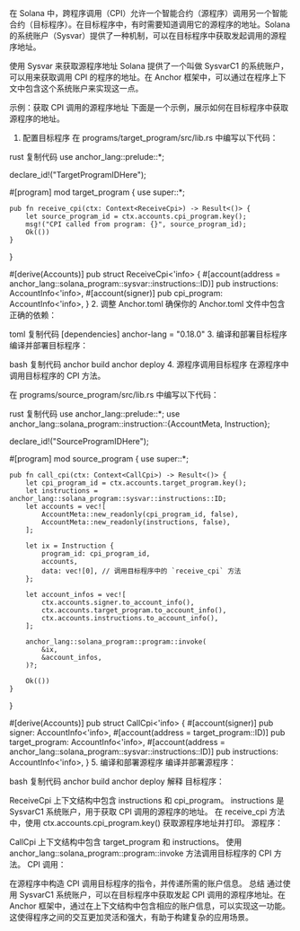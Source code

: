 在 Solana 中，跨程序调用（CPI）允许一个智能合约（源程序）调用另一个智能合约（目标程序）。在目标程序中，有时需要知道调用它的源程序的地址。Solana 的系统账户（Sysvar）提供了一种机制，可以在目标程序中获取发起调用的源程序地址。

使用 Sysvar 来获取源程序地址
Solana 提供了一个叫做 SysvarC1 的系统账户，可以用来获取调用 CPI 的程序的地址。在 Anchor 框架中，可以通过在程序上下文中包含这个系统账户来实现这一点。

示例：获取 CPI 调用的源程序地址
下面是一个示例，展示如何在目标程序中获取源程序的地址。

1. 配置目标程序
在 programs/target_program/src/lib.rs 中编写以下代码：

rust
复制代码
use anchor_lang::prelude::*;

declare_id!("TargetProgramIDHere");

#[program]
mod target_program {
    use super::*;

    pub fn receive_cpi(ctx: Context<ReceiveCpi>) -> Result<()> {
        let source_program_id = ctx.accounts.cpi_program.key();
        msg!("CPI called from program: {}", source_program_id);
        Ok(())
    }
}

#[derive(Accounts)]
pub struct ReceiveCpi<'info> {
    #[account(address = anchor_lang::solana_program::sysvar::instructions::ID)]
    pub instructions: AccountInfo<'info>,
    #[account(signer)]
    pub cpi_program: AccountInfo<'info>,
}
2. 调整 Anchor.toml
确保你的 Anchor.toml 文件中包含正确的依赖：

toml
复制代码
[dependencies]
anchor-lang = "0.18.0"
3. 编译和部署目标程序
编译并部署目标程序：

bash
复制代码
anchor build
anchor deploy
4. 源程序调用目标程序
在源程序中调用目标程序的 CPI 方法。

在 programs/source_program/src/lib.rs 中编写以下代码：

rust
复制代码
use anchor_lang::prelude::*;
use anchor_lang::solana_program::instruction::{AccountMeta, Instruction};

declare_id!("SourceProgramIDHere");

#[program]
mod source_program {
    use super::*;

    pub fn call_cpi(ctx: Context<CallCpi>) -> Result<()> {
        let cpi_program_id = ctx.accounts.target_program.key();
        let instructions = anchor_lang::solana_program::sysvar::instructions::ID;
        let accounts = vec![
            AccountMeta::new_readonly(cpi_program_id, false),
            AccountMeta::new_readonly(instructions, false),
        ];

        let ix = Instruction {
            program_id: cpi_program_id,
            accounts,
            data: vec![0], // 调用目标程序中的 `receive_cpi` 方法
        };

        let account_infos = vec![
            ctx.accounts.signer.to_account_info(),
            ctx.accounts.target_program.to_account_info(),
            ctx.accounts.instructions.to_account_info(),
        ];

        anchor_lang::solana_program::program::invoke(
            &ix,
            &account_infos,
        )?;

        Ok(())
    }
}

#[derive(Accounts)]
pub struct CallCpi<'info> {
    #[account(signer)]
    pub signer: AccountInfo<'info>,
    #[account(address = target_program::ID)]
    pub target_program: AccountInfo<'info>,
    #[account(address = anchor_lang::solana_program::sysvar::instructions::ID)]
    pub instructions: AccountInfo<'info>,
}
5. 编译和部署源程序
编译并部署源程序：

bash
复制代码
anchor build
anchor deploy
解释
目标程序：

ReceiveCpi 上下文结构中包含 instructions 和 cpi_program。
instructions 是 SysvarC1 系统账户，用于获取 CPI 调用的源程序的地址。
在 receive_cpi 方法中，使用 ctx.accounts.cpi_program.key() 获取源程序地址并打印。
源程序：

CallCpi 上下文结构中包含 target_program 和 instructions。
使用 anchor_lang::solana_program::program::invoke 方法调用目标程序的 CPI 方法。
CPI 调用：

在源程序中构造 CPI 调用目标程序的指令，并传递所需的账户信息。
总结
通过使用 SysvarC1 系统账户，可以在目标程序中获取发起 CPI 调用的源程序地址。在 Anchor 框架中，通过在上下文结构中包含相应的账户信息，可以实现这一功能。这使得程序之间的交互更加灵活和强大，有助于构建复杂的应用场景。